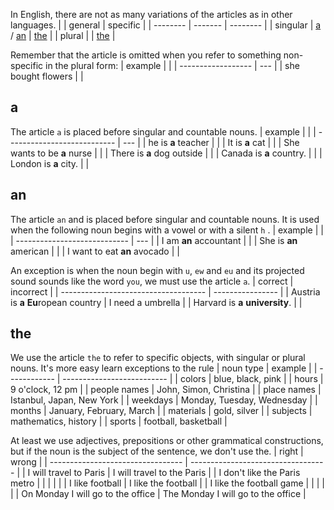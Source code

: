 In English, there are not as many variations of the articles as in other languages.
|          | general | specific |
| -------- | ------- | -------- |
| singular | [a](#a) / [an](#an)  | [the](#the)      |
| plural   |         | [the](#the)      |

Remember that the article is omitted when you refer to something non-specific in the plural form:
| example            |     |
| ------------------ | --- |
| she bought flowers |     |

## a
The article `a` is placed before singular and countable nouns.
| example                     |     |
| --------------------------- | --- |
| he is **a** teacher         |     |
| It is **a** cat             |     |
| She wants to be **a** nurse |     |
| There is **a** dog outside  |     |
| Canada is **a** country.    |     |
| London is **a** city.       |     |

## an
The article `an` and is placed before singular and countable nouns.
It is used when the following noun begins with a vowel or with a silent `h` .
| example                      |     |
| ---------------------------- | --- |
| I am **an** accountant       |     |
| She is **an** american       |     |
| I want to eat **an** avocado |     |

An exception is when the noun begin with `u`, `ew` and `eu` and its projected sound sounds like the word `you`, we must use the article `a`.
| correct                              | incorrect        |
| ------------------------------------ | ---------------- |
| Austria is **a** **Eu**ropean country | I need a umbrella |
| Harvard is **a** **university**.                                     |                  |

## the
We use the article `the` to refer to specific objects, with singular or plural nouns.
It's more easy learn exceptions to the rule
| noun type    | example                    |
| ------------ | -------------------------- |
| colors       | blue, black, pink          |
| hours        | 9 o'clock, 12 pm           |
| people names | John, Simon, Christina     |
| place names  | Istanbul, Japan, New York  |
| weekdays     | Monday, Tuesday, Wednesday |
| months       | January, February, March   |
| materials    | gold, silver               |
| subjects     | mathematics, history       |
| sports       | football, basketball       |


At least we use adjectives, prepositions or other grammatical constructions, but if the noun is the subject of the sentence, we don't use the.
| right                             | wrong                              |
| --------------------------------- | ---------------------------------- |
| I will travel to Paris            | I will travel to the Paris         |
| I don't like the Paris metro      |                                    |
|                                   |                                    |
| I like football                   | I like the football                |
| I like the football game          |                                    |
|                                   |                                    |
| On Monday I will go to the office | The Monday I will go to the office |


